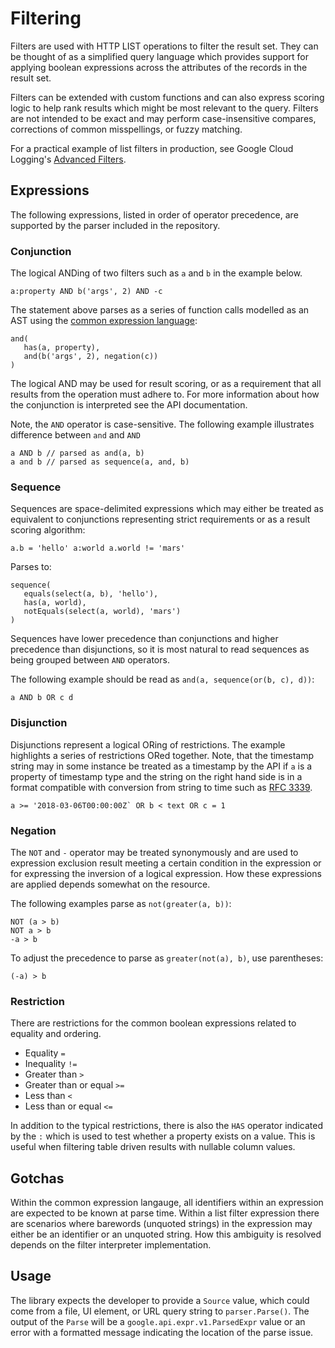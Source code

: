 # Filtering

Filters are used with HTTP LIST operations to filter the result set. They can be
thought of as a simplified query language which provides support for applying
boolean expressions across the attributes of the records in the result set.

Filters can be extended with custom functions and can also express scoring
logic to help rank results which might be most relevant to the query. Filters
are not intended to be exact and may perform case-insensitive compares, 
corrections of common misspellings, or fuzzy matching. 

For a practical example of list filters in production, see Google Cloud Logging's
[Advanced Filters](https://cloud.google.com/logging/docs/view/advanced-filters).

## Expressions

The following expressions, listed in order of operator precedence, are supported
by the parser included in the repository.

### Conjunction

The logical ANDing of two filters such as `a` and `b` in the example below.

```
a:property AND b('args', 2) AND -c 
```

The statement above parses as a series of function calls modelled as an AST
using the [common expression language](https://github.com/google/cel-spec):

```
and(
   has(a, property),
   and(b('args', 2), negation(c))
)
```

The logical AND may be used for result scoring, or as a requirement that all
results from the operation must adhere to. For more information about how the
conjunction is interpreted see the API documentation.

Note, the `AND` operator is case-sensitive. The following example illustrates
difference between `and` and `AND`

```
a AND b // parsed as and(a, b)
a and b // parsed as sequence(a, and, b)
```

### Sequence

Sequences are space-delimited expressions which may either be treated as 
equivalent to conjunctions representing strict requirements or as a result
scoring algorithm:

```
a.b = 'hello' a:world a.world != 'mars'
```

Parses to:

```
sequence(
   equals(select(a, b), 'hello'),
   has(a, world),
   notEquals(select(a, world), 'mars')
)
```

Sequences have lower precedence than conjunctions and higher precedence than
disjunctions, so it is most natural to read sequences as being grouped between
`AND` operators. 

The following example should be read as `and(a, sequence(or(b, c), d))`:

```
a AND b OR c d
```

### Disjunction

Disjunctions represent a logical ORing of restrictions. The example highlights
a series of restrictions ORed together. Note, that the timestamp string may
in some instance be treated as a timestamp by the API if `a` is a property of
timestamp type and the string on the right hand side is in a format compatible
with conversion from string to time such as
[RFC 3339](https://www.ietf.org/rfc/rfc3339.txt).

```
a >= '2018-03-06T00:00:00Z` OR b < text OR c = 1
```

### Negation

The `NOT` and `-` operator may be treated synonymously and are used to
expression exclusion result meeting a certain condition in the expression or
for expressing the inversion of a logical expression. How these expressions are
applied depends somewhat on the resource.

The following examples parse as `not(greater(a, b))`:

```
NOT (a > b)
NOT a > b
-a > b
```

To adjust the precedence to parse as `greater(not(a), b)`, use parentheses:

```
(-a) > b
```

### Restriction

There are restrictions for the common boolean expressions related to equality
and ordering.

*  Equality `=`
*  Inequality `!=`
*  Greater than `>`
*  Greater than or equal `>=`
*  Less than `<`
*  Less than or equal `<=`

In addition to the typical restrictions, there is also the `HAS` operator
indicated by the `:` which is used to test whether a property exists on a value.
This is useful when filtering table driven results with nullable column values. 

## Gotchas

Within the common expression langauge, all identifiers within an expression are
expected to be known at parse time. Within a list filter expression there are
scenarios where barewords (unquoted strings) in the expression may either be an
identifier or an unquoted string. How this ambiguity is resolved depends on the
filter interpreter implementation.

## Usage

The library expects the developer to provide a `Source` value, which could come
from a file, UI element, or URL query string to `parser.Parse()`. The output of
the `Parse` will be a `google.api.expr.v1.ParsedExpr` value or an error with a
formatted message indicating the location of the parse issue.